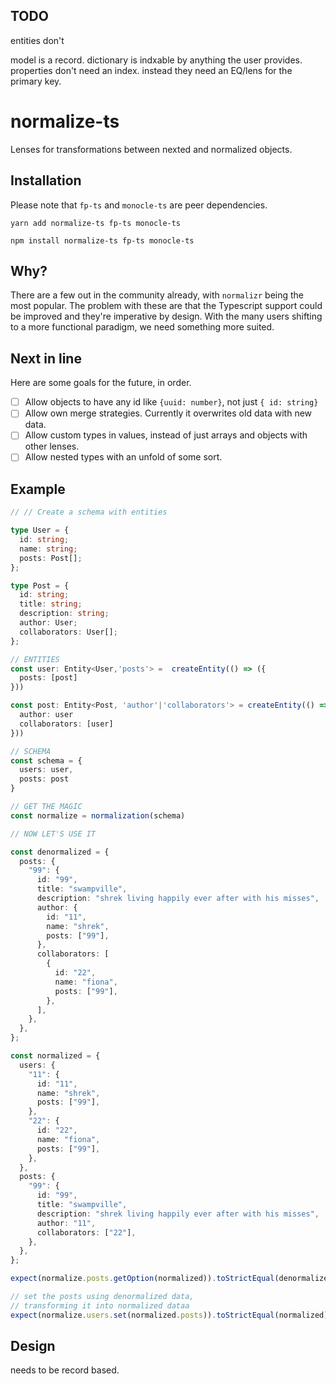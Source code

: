 ## TODO

entities don't

model is a record.
dictionary is indxable by anything the user provides.
properties don't need an index. instead they need an EQ/lens for the primary key.

# normalize-ts

Lenses for transformations between nexted and normalized objects.

## Installation

Please note that `fp-ts` and `monocle-ts` are peer dependencies.

```
yarn add normalize-ts fp-ts monocle-ts

npm install normalize-ts fp-ts monocle-ts

```

## Why?

There are a few out in the community already, with `normalizr` being the most popular.
The problem with these are that the Typescript support could be improved and they're imperative by design.
With the many users shifting to a more functional paradigm, we need something more suited.

## Next in line

Here are some goals for the future, in order.

- [ ] Allow objects to have any id like `{uuid: number}`, not just `{ id: string}`
- [ ] Allow own merge strategies. Currently it overwrites old data with new data.
- [ ] Allow custom types in values, instead of just arrays and objects with other lenses.
- [ ] Allow nested types with an unfold of some sort.

## Example

```ts
// // Create a schema with entities

type User = {
  id: string;
  name: string;
  posts: Post[];
};

type Post = {
  id: string;
  title: string;
  description: string;
  author: User;
  collaborators: User[];
};

// ENTITIES
const user: Entity<User,'posts'> =  createEntity(() => ({
  posts: [post]
}))

const post: Entity<Post, 'author'|'collaborators'> = createEntity(() => ({
  author: user
  collaborators: [user]
}))

// SCHEMA
const schema = {
  users: user,
  posts: post
}

// GET THE MAGIC
const normalize = normalization(schema)

// NOW LET'S USE IT

const denormalized = {
  posts: {
    "99": {
      id: "99",
      title: "swampville",
      description: "shrek living happily ever after with his misses",
      author: {
        id: "11",
        name: "shrek",
        posts: ["99"],
      },
      collaborators: [
        {
          id: "22",
          name: "fiona",
          posts: ["99"],
        },
      ],
    },
  },
};

const normalized = {
  users: {
    "11": {
      id: "11",
      name: "shrek",
      posts: ["99"],
    },
    "22": {
      id: "22",
      name: "fiona",
      posts: ["99"],
    },
  },
  posts: {
    "99": {
      id: "99",
      title: "swampville",
      description: "shrek living happily ever after with his misses",
      author: "11",
      collaborators: ["22"],
    },
  },
};

expect(normalize.posts.getOption(normalized)).toStrictEqual(denormalized.posts)

// set the posts using denormalized data,
// transforming it into normalized dataa
expect(normalize.users.set(normalized.posts)).toStrictEqual(normalized)

```

## Design

needs to be record based.
